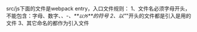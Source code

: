 src/js下面的文件是webpack entry，入口文件规则：
1、文件名必须字母开头，不能包含：字母、数字、_、-、**`以外`**的符号
2、以"_"开头的文件都是引入是用的文件
3、其它命名的都作为引入文件



